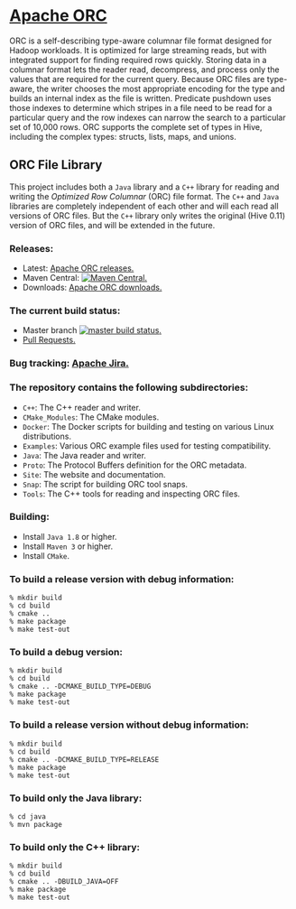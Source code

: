 # [Apache ORC](https://orc.apache.org/)

ORC is a self-describing type-aware columnar file format designed for
Hadoop workloads. It is optimized for large streaming reads, but with
integrated support for finding required rows quickly. Storing data in
a columnar format lets the reader read, decompress, and process only
the values that are required for the current query. Because ORC files
are type-aware, the writer chooses the most appropriate encoding for
the type and builds an internal index as the file is written.
Predicate pushdown uses those indexes to determine which stripes in a
file need to be read for a particular query and the row indexes can
narrow the search to a particular set of 10,000 rows. ORC supports the
complete set of types in Hive, including the complex types: structs,
lists, maps, and unions.

## ORC File Library

This project includes both a `Java` library and a `C++` library for reading and writing the _Optimized Row Columnar_ (ORC) file format. The `C++` and `Java` libraries are completely independent of each other and will each read all versions of ORC files. But the `C++` library only writes the original (Hive 0.11) version of ORC files, and will be extended in the future.

### Releases:
* Latest: <a href="http://orc.apache.org/releases">Apache ORC releases.</a>
* Maven Central: <a href="http://search.maven.org/#search%7Cga%7C1%7Cg%3A%22org.apache.orc%22">![Maven Central](https://maven-badges.herokuapp.com/maven-central/org.apache.orc/orc/badge.svg).</a>
* Downloads: <a href="http://orc.apache.org/downloads">Apache ORC downloads.</a>

### The current build status:
* Master branch <a href="https://travis-ci.com/apache/orc/branches">
![master build status](https://travis-ci.com/apache/orc.svg?branch=master).</a>
* <a href="https://travis-ci.com/github/apache/orc/pull_requests">Pull Requests.</a>


### Bug tracking: <a href="http://orc.apache.org/bugs">Apache Jira.</a>


### The repository contains the following subdirectories:

- `C++`: The C++ reader and writer.
- `CMake_Modules`: The CMake modules.
- `Docker`: The Docker scripts for building and testing on various Linux distributions.
- `Examples`: Various ORC example files used for testing compatibility.
- `Java`: The Java reader and writer.
- `Proto`: The Protocol Buffers definition for the ORC metadata.
- `Site`: The website and documentation.
- `Snap`: The script for building ORC tool snaps.
- `Tools`: The C++ tools for reading and inspecting ORC files.

### Building:

* Install `Java 1.8` or higher.
* Install `Maven 3` or higher.
* Install `CMake`.

### To build a release version with debug information:
```shell
% mkdir build
% cd build
% cmake ..
% make package
% make test-out

```

### To build a debug version:
```shell
% mkdir build
% cd build
% cmake .. -DCMAKE_BUILD_TYPE=DEBUG
% make package
% make test-out

```

### To build a release version without debug information:
```shell
% mkdir build
% cd build
% cmake .. -DCMAKE_BUILD_TYPE=RELEASE
% make package
% make test-out

```

### To build only the Java library:
```shell
% cd java
% mvn package

```

### To build only the C++ library:
```shell
% mkdir build
% cd build
% cmake .. -DBUILD_JAVA=OFF
% make package
% make test-out

```
